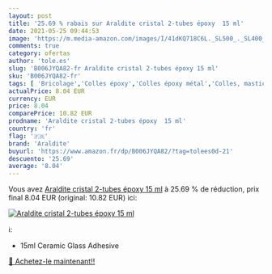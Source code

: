 ```yaml
---
layout: post
title: '25.69 % rabais sur Araldite cristal 2-tubes époxy  15 ml'
date: 2021-05-25 09:44:53
image: 'https://m.media-amazon.com/images/I/41dKQ718C6L._SL500_._SL400_.jpg'
comments: true
category: ofertas
author: 'tole.es'
slug: 'B006JYQA82-fr Araldite cristal 2-tubes époxy 15 ml'
sku: 'B006JYQA82-fr'
tags: [ 'Bricolage','Colles époxy','Colles époxy métal','Colles, mastics et adhésifs','Quincaillerie','araldite', ]
actualPrice: 8.04 EUR
currency: EUR
price: 8.04
comparePrice: 10.82 EUR
prodname: 'Araldite cristal 2-tubes époxy  15 ml'
country: 'fr'
flag: '🇫🇷'
brand: 'Araldite'
buyurl: 'https://www.amazon.fr/dp/B006JYQA82/?tag=tolees0d-21'
descuento: '25.69'
average: '8.04'
---
```


Vous avez [Araldite cristal 2-tubes époxy  15 ml](https://www.amazon.fr/dp/B006JYQA82/?tag=tolees0d-21)  à  25.69 % de réduction, prix final  8.04 EUR (original: 10.82 EUR) ici:

[![Araldite cristal 2-tubes époxy  15 ml](https://m.media-amazon.com/images/I/41dKQ718C6L._SL500_._SL400_.jpg)](https://www.amazon.fr/dp/B006JYQA82/?tag=tolees0d-21)

ℹ️:

- 15ml Ceramic Glass Adhesive

[🛒 Achetez-le maintenant!!](https://www.amazon.fr/dp/B006JYQA82/?tag=tolees0d-21)
